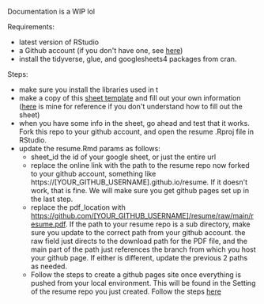Documentation is a WIP lol

Requirements: 
- latest version of RStudio 
- a Github account (if you don't have one, see [here](https://docs.github.com/en/get-started/onboarding/getting-started-with-your-github-account))
- install the tidyverse, glue, and googlesheets4 packages from cran. 

Steps: 
- make sure you install the libraries used in t
- make a copy of this [sheet template](https://docs.google.com/spreadsheets/d/1AwKkvT2OnWBlp38iTHF4nglzu67B_NMSgpf0ZhdEiB4/edit?usp=sharing) and fill out your own information ([here](https://docs.google.com/spreadsheets/d/1JLnOdTkLmNy7c08_61NGYS2AlOt5fgqfPGmnKRW0pdM/edit?usp=sharing) is mine for reference if you don't understand how to fill out the sheet)
- when you have some info in the sheet, go ahead and test that it works. Fork this repo to your github account, and open the resume .Rproj file in RStudio.
- update the resume.Rmd params as follows: 
  - sheet_id the id of your google sheet, or just the entire url 
  - replace the online link with the path to the resume repo now forked to your github account, something like https://[YOUR_GITHUB_USERNAME].github.io/resume. If it doesn't work, that is fine. We will make sure you get github pages set up in the last step. 
  - replace the pdf_location with https://github.com/[YOUR_GITHUB_USERNAME]/resume/raw/main/resume.pdf. If the path to your resume repo is a sub directory, make sure you update to the correct path from your github account. the raw field just directs to the download path for the PDF file, and the main part of the path just references the branch from which you host your github page. If either is different, update the previous 2 paths as needed. 
  - Follow the steps to create a github pages site once everything is pushed from your local environment. This will be found in the Setting of the resume repo you just created. Follow the steps [here](https://docs.github.com/en/pages/getting-started-with-github-pages/creating-a-github-pages-site)
